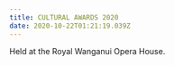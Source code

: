 ```yaml
---
title: CULTURAL AWARDS 2020
date: 2020-10-22T01:21:19.039Z
---
```

Held at the Royal Wanganui Opera House.